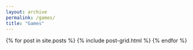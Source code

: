 ```yaml
---
layout: archive
permalink: /games/
title: "Games"
---
```


<div class="tiles">
{% for post in site.posts %}
	{% include post-grid.html %}
{% endfor %}
</div><!-- /.tiles -->

